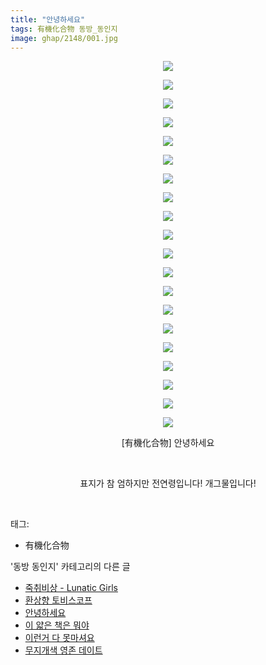 ```yaml
---
title: "안녕하세요"
tags: 有機化合物 동방_동인지
image: ghap/2148/001.jpg
---
```

<div class="article">
<p style="text-align: center; clear: none; float: none;"><img src="{{ site.nasurl }}/ghap/2148/001.jpg"/></p>
<p style="text-align: center; clear: none; float: none;"><img src="{{ site.nasurl }}/ghap/2148/002.jpg"/></p>
<p style="text-align: center; clear: none; float: none;"><img src="{{ site.nasurl }}/ghap/2148/003.jpg"/></p>
<p style="text-align: center; clear: none; float: none;"><img src="{{ site.nasurl }}/ghap/2148/004.jpg"/></p>
<p style="text-align: center; clear: none; float: none;"><img src="{{ site.nasurl }}/ghap/2148/005.jpg"/></p>
<p style="text-align: center; clear: none; float: none;"><img src="{{ site.nasurl }}/ghap/2148/006.jpg"/></p>
<p style="text-align: center; clear: none; float: none;"><img src="{{ site.nasurl }}/ghap/2148/007.jpg"/></p>
<p style="text-align: center; clear: none; float: none;"><img src="{{ site.nasurl }}/ghap/2148/008.jpg"/></p>
<p style="text-align: center; clear: none; float: none;"><img src="{{ site.nasurl }}/ghap/2148/009.jpg"/></p>
<p style="text-align: center; clear: none; float: none;"><img src="{{ site.nasurl }}/ghap/2148/010.jpg"/></p>
<p style="text-align: center; clear: none; float: none;"><img src="{{ site.nasurl }}/ghap/2148/011.jpg"/></p>
<p style="text-align: center; clear: none; float: none;"><img src="{{ site.nasurl }}/ghap/2148/012.jpg"/></p>
<p style="text-align: center; clear: none; float: none;"><img src="{{ site.nasurl }}/ghap/2148/013.jpg"/></p>
<p style="text-align: center; clear: none; float: none;"><img src="{{ site.nasurl }}/ghap/2148/014.jpg"/></p>
<p style="text-align: center; clear: none; float: none;"><img src="{{ site.nasurl }}/ghap/2148/015.jpg"/></p>
<p style="text-align: center; clear: none; float: none;"><img src="{{ site.nasurl }}/ghap/2148/016.jpg"/></p>
<p style="text-align: center; clear: none; float: none;"><img src="{{ site.nasurl }}/ghap/2148/017.jpg"/></p>
<p style="text-align: center; clear: none; float: none;"><img src="{{ site.nasurl }}/ghap/2148/018.jpg"/></p>
<p style="text-align: center; clear: none; float: none;"><img src="{{ site.nasurl }}/ghap/2148/019.jpg"/></p>
<p style="text-align: center; clear: none; float: none;"><img src="{{ site.nasurl }}/ghap/2148/020.jpg"/></p>
<p style="text-align: center; clear: none; float: none;">[有機化合物] 안녕하세요</p>
<p style="text-align: center; clear: none; float: none;"><br/></p>
<p style="text-align: center; clear: none; float: none;">표지가 참 엄하지만 전연령입니다! 개그물입니다!</p>
<p><br/></p>
</div><div class="tagTrail">
<p>태그: </p>
<ul>
<li>有機化合物</li>
</ul>
</div><div class="another">
<p>'동방 동인지' 카테고리의 다른 글</p>
<ul>
<li><a href="/2016-09-12-ghap_2150">죽취비상 - Lunatic Girls</a></li>
<li><a href="/2016-09-12-ghap_2149">환상향 토비스코프</a></li>
<li><a href="/2016-09-12-ghap_2148">안녕하세요</a></li>
<li><a href="/2016-09-12-ghap_2147">이 얇은 책은 뭐야</a></li>
<li><a href="/2016-09-12-ghap_2146">이런거 다 못마셔요</a></li>
<li><a href="/2016-09-12-ghap_2145">무지개색 영존 데이트</a></li>
</ul>
</div><div class="cb_module cb_fluid">
<div class="cb_wrt cb_profile">
</div><!-- commentList close -->
</div>